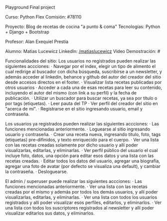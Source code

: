 Playground Final project 

Curso: Python Flex
Comisión: #78110

Proyecto: Blog de recetas de cocina "a punto & coma"
Tecnologías: Python + Django + Bootstrap

Profesor: Alan Exequiel Prestia

Alumno: Matias Lucewicz
LinkedIn: [/matiaslucewicz](https://www.linkedin.com/in/matiaslucewicz/)
Video Demostración: #

Funcionalidades del sitio:
Los usuarios no registrados pueden realizar las siguientes accciones:
    · Navegar por el index, elegir un tipo de alimento el cual redirige al buscador con dicha búsqueda, suscribirse a un newsletter, y además acceder al linkedin, behance y github del autor del creador del sitio desde accesos directos en el footer.
    · Visualizar lista recetas publicadas por otros usuarios
    · Acceder a cada una de esas recetas para leer su contenido, incluyendo el autor del mismo (con link a su perfil) y la fecha de publicación.
    · Utilizar un buscador para buscar recetas, ya sea por título o por tags (etiquetas).
    · Leer pauta del TP
    · Ver perfil del creador del sitio en "acerca de mí".
    · Registrarse en el sitio ingresando usuario, email y contraseña.

Los usuarios ya registrados pueden realizar las siguientes accciones:
    · Las funciones mencionadas anteriormente.
    · Loguearse al sitio ingresando usuario y contraseña.
    · Crear una receta nueva, ingresando titulo, foto, tags (etiquetas) pre-difinidos, y texto enriquecido para el cuerpo.
    · Ver una lista con las recetas creadas solamente por dicho usuario y allí poder visualizarlas, editarlas, y eliminarlas.
    · Ver perfil público del usuario el cual incluye foto, datos, una opción para editar esos datos y una lista con las recetas creadas.
    · Editar todos los datos del usuario, agregar una biografía, agregar una foto de avatar (por defecto se visualiza una default), y cambiar la contraseña.
    · Desloguearse.

El admin / superuser puede realizar las siguientes accciones:
    · Las funciones mencionadas anteriormente.
    · Ver una lista con las recetas creadas por el mismo y además por todos los demás usuarios, y allí poder visualizarlas, editarlas, y eliminarlas.
    · Ver una lista con todos los usuarios registrados y allí poder visualizar esos perfiles, editarlos, y eliminarlos.
    · Ver una lista con todos los suscriptores registrados al newsletter y allí poder visualizar editarlos sus datos, y eliminarlos.